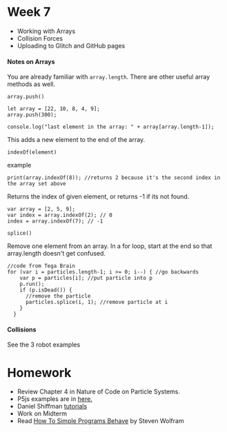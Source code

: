 # Week 7

* Working with Arrays
* Collision Forces
* Uploading to Glitch and GitHub pages

#### Notes on Arrays

You are already familiar with ```array.length```. There are other useful array methods as well.

```array.push()```

```
let array = [22, 10, 8, 4, 9];
array.push(300);
  
console.log("last element in the array: " + array[array.length-1]);
```

This adds a new element to the end of the array.

```indexOf(element)```

example

```
print(array.indexOf(8)); //returns 2 because it's the second index in the array set above
```

Returns the index of given element, or returns -1 if its not found.

```
var array = [2, 5, 9];   
var index = array.indexOf(2); // 0   
index = array.indexOf(7); // -1   
```

```splice()```

Remove one element from an array. In a for loop, start at the end so that array.length doesn't get confused.

```
//code from Tega Brain
for (var i = particles.length-1; i >= 0; i--) { //go backwards   
    var p = particles[i]; //put particle into p   
    p.run();    
    if (p.isDead()) {   
      //remove the particle   
      particles.splice(i, 1); //remove particle at i   
    }  
  }
```

#### Collisions

See the 3 robot examples

# Homework

* Review Chapter 4 in Nature of Code on Particle Systems.
* P5js examples are in [here.](https://github.com/shiffman/The-Nature-of-Code-Examples-p5.js/tree/master/chp04_systems)
* Daniel Shiffman [tutorials](https://www.youtube.com/watch?v=vdgiqMkFygc&list=PLRqwX-V7Uu6Z9hI4mSgx2FlE5w8zvjmEy)
* Work on Midterm
* Read [How To Simple Programs Behave](http://www.wolframscience.com/nks/p23--how-do-simple-programs-behave/) by Steven Wolfram
